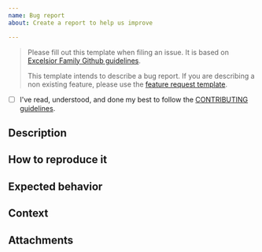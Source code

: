 ```yaml
---
name: Bug report
about: Create a report to help us improve

---
```


> Please fill out this template when filing an issue. It is based on [Excelsior Family Github guidelines](https://github.com/ExcelsiorFamily/github-guidelines).
>
> This template intends to describe a bug report. If you are describing a non existing feature, please use the [feature request template](https://github.com/ExcelsiorFamily/github-guidelines/issues/new?template=bug-report.md).

* [ ] I've read, understood, and done my best to follow the [CONTRIBUTING guidelines](/CONTRIBUTING.md).

## Description
<!-- A clear and concise description of what the bug is. -->

## How to reproduce it
<!-- Steps to reproduce the behavior. -->

## Expected behavior
<!-- A clear and concise description of what you expected to happen. -->

## Context
<!-- Describe what device, os, version you are using. -->

## Attachments
<!-- If applicable, add screenshots to help explain your problem. -->
